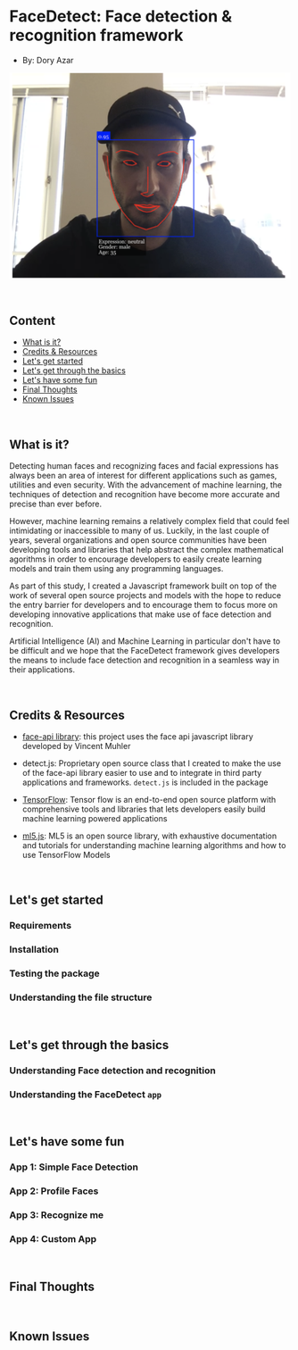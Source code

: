 # FaceDetect: Face detection & recognition framework
+ By: Dory Azar

![](https://github.com/DoryAzar/e28/blob/master/independent-study/resources/facedetect1.png)

<br />

## Content

+ [What is it?]()
+ [Credits & Resources]()
+ [Let's get started]()
+ [Let's get through the basics]()
+ [Let's have some fun]()
+ [Final Thoughts]()
+ [Known Issues]()

<br />

## What is it?

Detecting human faces and recognizing faces and facial expressions has always been an area of interest for different applications such as games, utilities and even security. With the advancement of machine learning, the techniques of detection and recognition have become more accurate and precise than ever before.

However, machine learning remains a relatively complex field that could feel intimidating or inaccessible to many of us. Luckily, in the last couple of years, several organizations and open source communities have been developing tools and libraries that help abstract the complex mathematical agorithms in order to encourage developers to easily create learning models and train them using any programming languages. 

As part of this study, I created a Javascript framework built on top of the work of several open source projects and models with the hope to reduce the entry barrier for developers and to encourage them to focus more on developing innovative applications that make use of face detection and recognition.

Artificial Intelligence (AI) and Machine Learning in particular don't have to be difficult and we hope that the FaceDetect framework gives developers the means to include face detection and recognition in a seamless way in their applications.

<br />

## Credits & Resources

* [face-api library](https://github.com/justadudewhohacks/face-api.js/): this project uses the face api javascript library developed by Vincent Muhler

* detect.js: Proprietary open source class that I created to make the use of the face-api library easier to use and to integrate in third party applications and frameworks. `detect.js` is included in the package

* [TensorFlow](https://www.tensorflow.org/): Tensor flow is an end-to-end open source platform with comprehensive tools and libraries that lets developers easily build machine learning powered applications

* [ml5.js](https://ml5js.org/): ML5 is an open source library, with exhaustive documentation and tutorials for understanding machine learning algorithms and how to use TensorFlow Models

<br />

## Let's get started

### Requirements

### Installation

### Testing the package

### Understanding the file structure

<br />

## Let's get through the basics

### Understanding Face detection and recognition

### Understanding the FaceDetect `app`

<br />

## Let's have some fun

### App 1: Simple Face Detection

### App 2: Profile Faces

### App 3: Recognize me

### App 4: Custom App

<br />

## Final Thoughts
<br />

## Known Issues

<br />
